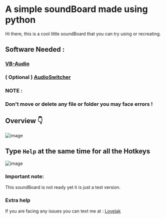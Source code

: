 # A simple soundBoard made using python
Hi there, this is a cool little soundBoard that you can try using or recreating.

## **Software Needed :** 
### [VB-Audio](https://vb-audio.com/Cable/) <br>
### ( Optional ) [AudioSwitcher](https://audioswit.ch/download/latest)
### **NOTE :**   
### **Don't move or delete any file or folder you may face errors !**

## Overview 👇
![image](https://media.discordapp.net/attachments/1202916368358441031/1304060541790064651/Screenshot_2024-11-07_172948.png?ex=672e0485&is=672cb305&hm=dee747e4f1af4eb19a4d5108d6f0ee94e840758371d509fea0a9d8f7dd2901d7&=&format=webp&quality=lossless)

## Type `Help` at the same time for all the Hotkeys


![image](https://cdn.discordapp.com/attachments/1202916368358441031/1304060542255759400/Screenshot_2024-11-07_173007.png?ex=672e0485&is=672cb305&hm=737ad8eb6a7ebba20bb24ccdf56cfb1b1d9c9afe01ac05226650727525e711bc&)

### **Important note:**
This soundBoard is not ready yet it is just a test version.

### **Extra help**
If you are facing any issues you can text me at : [Lovelak](http://lovelak.info)
